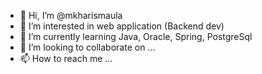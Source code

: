 - 👋 Hi, I’m @mkharismaula
- 👀 I’m interested in web application (Backend dev)
- 🌱 I’m currently learning Java, Oracle, Spring, PostgreSql
- 💞️ I’m looking to collaborate on ...
- 📫 How to reach me ...

<!---
mkharismaula/mkharismaula is a ✨ special ✨ repository because its `README.md` (this file) appears on your GitHub profile.
You can click the Preview link to take a look at your changes.
--->
